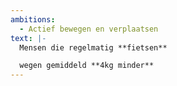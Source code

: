 ```yaml
---
ambitions:
  - Actief bewegen en verplaatsen
text: |-
  Mensen die regelmatig **fietsen**

  wegen gemiddeld **4kg minder**
---
```

